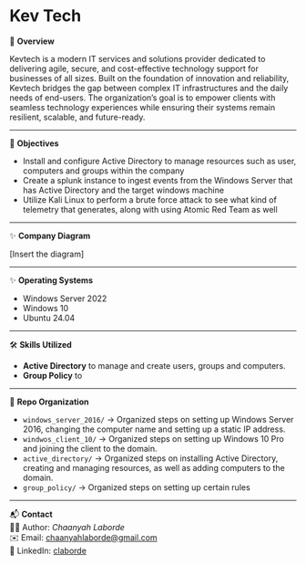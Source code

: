 #  Kev Tech

📌 **Overview**  

Kevtech is a modern IT services and solutions provider dedicated to delivering agile, secure, and cost-effective technology support for businesses of all sizes. Built on the foundation of innovation and reliability, Kevtech bridges the gap between complex IT infrastructures and the daily needs of end-users. The organization’s goal is to empower clients with seamless technology experiences while ensuring their systems remain resilient, scalable, and future-ready.

---

🎯 **Objectives**  
- Install and configure Active Directory to manage resources such as user, computers and groups within the company
- Create a splunk instance to ingest events from the Windows Server that has Active Directory and the target windows machine
- Utilize Kali Linux to perform a brute force attack to see what kind of telemetry that generates, along with using Atomic Red Team as well

---

✨ **Company Diagram**  

[Insert the diagram]

---

✨ **Operating Systems**  
- Windows Server 2022  
- Windows 10
- Ubuntu 24.04

---

🛠 **Skills Utilized**  
- **Active Directory** to manage and create users, groups and computers.
- **Group Policy** to 

---

📂 **Repo Organization**  
- `windows_server_2016/` → Organized steps on setting up Windows Server 2016, changing the computer name and setting up a static IP address.
- `windwos_client_10/` → Organized steps on setting up Windows 10 Pro and joining the client to the domain.
- `active_directory/` → Organized steps on installing Active Directory, creating and managing resources, as well as adding computers to the domain.
- `group_policy/` → Organized steps on setting up certain rules 

---


📬 **Contact**  
👩‍💻 Author: *Chaanyah Laborde*  
✉️ Email: [chaanyahlaborde@gmail.com](mailto:chaanyahlaborde@gmail.com)  
🔗 LinkedIn: [claborde](https://www.linkedin.com/in/claborde/)  
